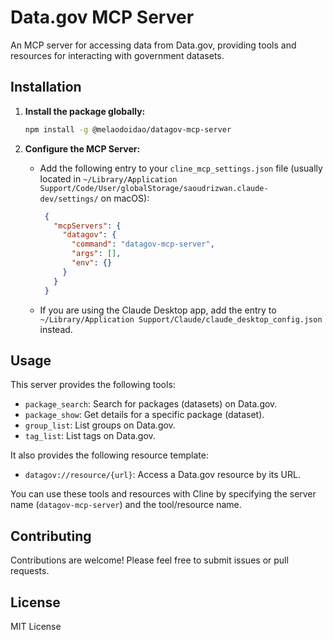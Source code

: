 # Data.gov MCP Server

An MCP server for accessing data from Data.gov, providing tools and resources for interacting with government datasets.

## Installation

1.  **Install the package globally:**

    ```bash
    npm install -g @melaodoidao/datagov-mcp-server
    ```

2. **Configure the MCP Server:**

   - Add the following entry to your `cline_mcp_settings.json` file (usually located in `~/Library/Application Support/Code/User/globalStorage/saoudrizwan.claude-dev/settings/` on macOS):

     ```json
      {
        "mcpServers": {
          "datagov": {
            "command": "datagov-mcp-server",
            "args": [],
            "env": {}
          }
        }
      }
     ```
    - If you are using the Claude Desktop app, add the entry to `~/Library/Application Support/Claude/claude_desktop_config.json` instead.

## Usage

This server provides the following tools:

*   `package_search`: Search for packages (datasets) on Data.gov.
*   `package_show`: Get details for a specific package (dataset).
*   `group_list`: List groups on Data.gov.
*   `tag_list`: List tags on Data.gov.

It also provides the following resource template:

*   `datagov://resource/{url}`: Access a Data.gov resource by its URL.

You can use these tools and resources with Cline by specifying the server name (`datagov-mcp-server`) and the tool/resource name.

## Contributing

Contributions are welcome! Please feel free to submit issues or pull requests.

## License

MIT License
